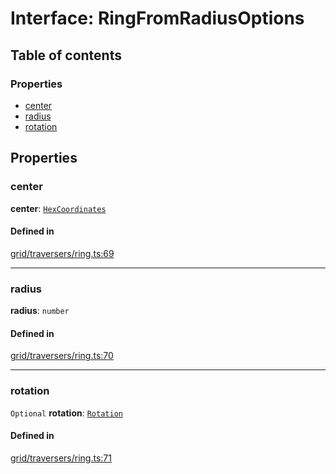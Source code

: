 # Interface: RingFromRadiusOptions

## Table of contents

### Properties

- [center](RingFromRadiusOptions.md#center)
- [radius](RingFromRadiusOptions.md#radius)
- [rotation](RingFromRadiusOptions.md#rotation)

## Properties

### <a id="center" name="center"></a> center

 **center**: [`HexCoordinates`](../index.md#HexCoordinates)

#### Defined in

[grid/traversers/ring.ts:69](https://github.com/flauwekeul/honeycomb/blob/master/src/grid/traversers/ring.ts#L69)

___

### <a id="radius" name="radius"></a> radius

 **radius**: `number`

#### Defined in

[grid/traversers/ring.ts:70](https://github.com/flauwekeul/honeycomb/blob/master/src/grid/traversers/ring.ts#L70)

___

### <a id="rotation" name="rotation"></a> rotation

 `Optional` **rotation**: [`Rotation`](../enums/Rotation.md)

#### Defined in

[grid/traversers/ring.ts:71](https://github.com/flauwekeul/honeycomb/blob/master/src/grid/traversers/ring.ts#L71)
